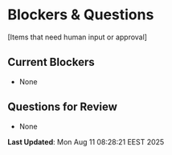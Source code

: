 # Blockers & Questions

[Items that need human input or approval]

## Current Blockers
- None

## Questions for Review
- None

**Last Updated**: Mon Aug 11 08:28:21 EEST 2025
